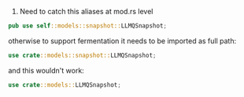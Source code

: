 1. Need to catch this aliases at mod.rs level
```rust
pub use self::models::snapshot::LLMQSnapshot;
```
otherwise to support fermentation it needs to be imported as full path:
```rust
use crate::models::snapshot::LLMQSnapshot;
```
and this wouldn't work:
```rust
use crate::models::LLMQSnapshot;
```
